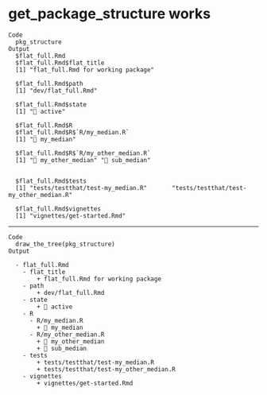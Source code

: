 # get_package_structure works

    Code
      pkg_structure
    Output
      $flat_full.Rmd
      $flat_full.Rmd$flat_title
      [1] "flat_full.Rmd for working package"
      
      $flat_full.Rmd$path
      [1] "dev/flat_full.Rmd"
      
      $flat_full.Rmd$state
      [1] "🍏 active"
      
      $flat_full.Rmd$R
      $flat_full.Rmd$R$`R/my_median.R`
      [1] "👀 my_median"
      
      $flat_full.Rmd$R$`R/my_other_median.R`
      [1] "👀 my_other_median" "🙈 sub_median"     
      
      
      $flat_full.Rmd$tests
      [1] "tests/testthat/test-my_median.R"       "tests/testthat/test-my_other_median.R"
      
      $flat_full.Rmd$vignettes
      [1] "vignettes/get-started.Rmd"
      
      

---

    Code
      draw_the_tree(pkg_structure)
    Output
      
      - flat_full.Rmd
        - flat_title
            + flat_full.Rmd for working package
        - path
            + dev/flat_full.Rmd
        - state
            + 🍏 active
        - R
          - R/my_median.R
            + 👀 my_median
          - R/my_other_median.R
            + 👀 my_other_median
            + 🙈 sub_median
        - tests
            + tests/testthat/test-my_median.R
            + tests/testthat/test-my_other_median.R
        - vignettes
            + vignettes/get-started.Rmd

